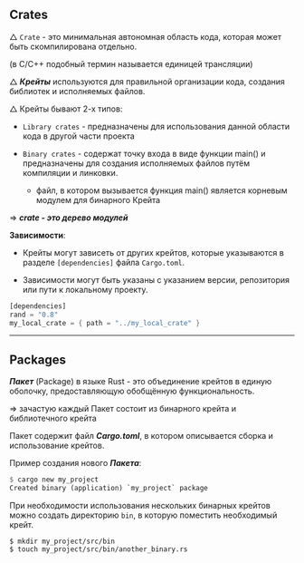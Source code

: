 ## Crates

$\triangle$ `Crate` - это минимальная автономная область кода, которая может быть скомпилирована отдельно.

(в С/C++ подобный термин называется единицей трансляции)

$\triangle$ ***Крейты*** используются для правильной организации кода, создания библиотек и исполняемых файлов.


$\triangle$ Крейты бывают 2-х типов:

- `Library crates` - предназначены для использования данной области кода в другой части проекта 

- `Binary crates` - содержат точку входа в виде функции main() и предназначены для создания исполняемых файлов путём компиляции и линковки.
	- файл, в котором вызывается функция main() является корневым модулем для бинарного Крейта 


=> ***crate - это дерево модулей***


**Зависимости**:

- Крейты могут зависеть от других крейтов, которые указываются в разделе `[dependencies]` файла `Cargo.toml`.
    
- Зависимости могут быть указаны с указанием версии, репозитория или пути к локальному проекту.

```Rust
[dependencies]
rand = "0.8"
my_local_crate = { path = "../my_local_crate" }
```


---

## Packages

***Пакет*** (Package) в языке Rust - это объединение крейтов в единую оболочку, предоставляющую обобщённую функциональность.

=> зачастую каждый Пакет состоит из бинарного крейта и библиотечного крейта

Пакет содержит файл ***Cargo.toml***, в котором описывается сборка и использование крейтов.

Пример создания нового ***Пакета***:
```Rust
$ cargo new my_project
Created binary (application) `my_project` package
```


При необходимости использования нескольких бинарных крейтов можно создать директорию `bin`, в которую поместить необходимый крейт.

```
$ mkdir my_project/src/bin
$ touch my_project/src/bin/another_binary.rs
```
